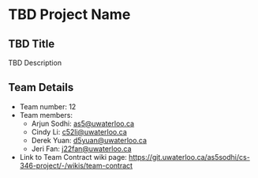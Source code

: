# TBD Project Name

## TBD Title
TBD Description

## Team Details
* Team number: 12
* Team members:
    * Arjun Sodhi: as5@uwaterloo.ca
    * Cindy Li: c52li@uwaterloo.ca
    * Derek Yuan: d5yuan@uwaterloo.ca
    * Jeri Fan: j22fan@uwaterloo.ca
* Link to Team Contract wiki page: https://git.uwaterloo.ca/as5sodhi/cs-346-project/-/wikis/team-contract
